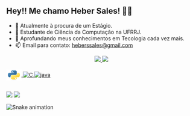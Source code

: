 ## Hey!! Me chamo Heber Sales! 👋😁

- 🔭 Atualmente à procura de um Estágio.
- 🌱 Estudante de Ciência da Computação na UFRRJ.
- 👾 Aprofundando meus conhecimentos em Tecologia cada vez mais.
- 📫 Email para contato: heberssales@gmail.com

<div align="center">
  <a href="https://github.com/HeberSales">
  <img height="180em" src="https://github-readme-stats.vercel.app/api?username=HeberSales&show_icons=true&theme=dark&include_all_commits=true&count_private=true"/>
  <img height="180em" src="https://github-readme-stats.vercel.app/api/top-langs/?username=HeberSales&layout=compact&langs_count=7&theme=dark"/>
</div>
  <div style="display: inline_block"><br>
  <img align="center" alt="Python" height="30" width="40" src="https://raw.githubusercontent.com/devicons/devicon/master/icons/python/python-original.svg">
  <img align="center" alt="C" height="30" width="40" src="https://img.shields.io/badge/C-00599C?style=for-the-badge&logo=c&logoColor=white">
  <img align="center" alt="java" height="30" width="40" src="https://img.shields.io/badge/Java-ED8B00?style=for-the-badge&logo=java&logoColor=white">
 
  
</div>

  ##
  
<div> 
  
  <a href = "mailto:heberssales@gmail.com"><img src="https://img.shields.io/badge/Gmail-D14836?style=for-the-badge&logo=gmail&logoColor=white" target="_blank"></a>
  <a href="https://www.linkedin.com/in/heber-sales-483579188/" target="_blank"><img src="https://img.shields.io/badge/-LinkedIn-%230077B5?style=for-the-badge&logo=linkedin&logoColor=white" target="_blank"></a> 
 
  ![Snake animation](https://github.com/HeberSales/HeberSales/blob/output/github-contribution-grid-snake.svg)
 
</div>

  
  
